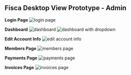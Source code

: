 ## **Fisca Desktop View Prototype - Admin**

**Login Page**
![login page](https://i.imgur.com/taeW94A.png)

**Dashboard**
![dashboard](https://i.imgur.com/M7njyJB.png)
![dashboard with dropdown](https://i.imgur.com/NzGaQCs.png)

**Edit Account Info**
![edit account info](https://i.imgur.com/ycq10EF.png)

**Members Page**
![members page](https://i.imgur.com/3EruTRJ.png)

**Payments Page**
![payments page](https://i.imgur.com/mIRGxPs.png)

**Invoices Page**
![invoices page](https://i.imgur.com/KKkaPZ5.png)
